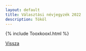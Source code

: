 ```yaml
---
layout: default
title: Választási névjegyzék 2022
description: Tököl
---
```


{% include Tooxkooxl.html %}

[Vissza](./)